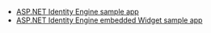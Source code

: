   * [ASP.NET Identity Engine sample app](https://github.com/okta/okta-idx-dotnet/tree/master/samples/samples-aspnet)
  * [ASP.NET Identity Engine embedded Widget sample app](https://github.com/okta/okta-idx-dotnet/tree/master/samples/samples-aspnet/embedded-sign-in-widget)
